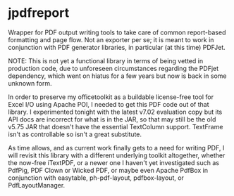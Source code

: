 # jpdfreport

Wrapper for PDF output writing tools to take care of common report-based formatting and page flow. Not an exporter per se; it is meant to work in conjunction with PDF generator libraries, in particular (at this time) PDFJet.

NOTE: This is not yet a functional library in terms of being vetted in production code, due to unforeseen circumstances regarding the PDFjet dependency, which went on hiatus for a few years but now is back in some unknown form.

In order to preserve my officetoolkit as a buildable license-free tool for Excel I/O using Apache POI, I needed to get this PDF code out of that library. I experimented tonight with the latest v7.02 evaluation copy but its API docs are incorrect for what is in the JAR, so that may still be the old v5.75 JAR that doesn't have the essential TextColumn support. TextFrame isn't as controllable so isn't a great substitute.

As time allows, and as current work finally gets to a need for writing PDF, I will revisit this library with a different underlying toolkit altogether, whether the now-free iTextPDF, or a newer one I haven't yet investigated such as PdfPig, PDF Clown or Wicked PDF, or maybe even Apache PdfBox in conjunction with easytable, ph-pdf-layout, pdfbox-layout, or PdfLayoutManager.
